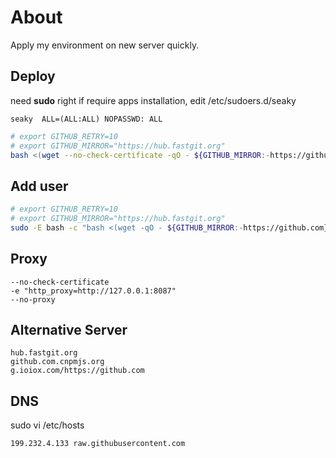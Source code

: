 # About

Apply my environment on new server quickly.



## Deploy

need **sudo** right if require apps installation, edit /etc/sudoers.d/seaky

`seaky  ALL=(ALL:ALL) NOPASSWD: ALL`

```bash
# export GITHUB_RETRY=10
# export GITHUB_MIRROR="https://hub.fastgit.org"
bash <(wget --no-check-certificate -qO - ${GITHUB_MIRROR:-https://github.com}/sseaky/deploy/raw/master/init/init_user.sh) [module]
```



## Add user
```bash
# export GITHUB_RETRY=10
# export GITHUB_MIRROR="https://hub.fastgit.org"
sudo -E bash -c "bash <(wget -qO - ${GITHUB_MIRROR:-https://github.com}/sseaky/deploy/raw/master/init/add_user.sh) -u <new_user> [-s]"
```


## Proxy

```
--no-check-certificate 
-e "http_proxy=http://127.0.0.1:8087"
--no-proxy
```



## Alternative Server

```
hub.fastgit.org
github.com.cnpmjs.org
g.ioiox.com/https://github.com
```



## DNS

sudo vi /etc/hosts

```
199.232.4.133 raw.githubusercontent.com
```

